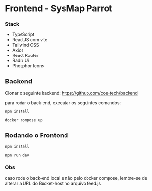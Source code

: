 # Frontend - SysMap Parrot

### Stack

- TypeScript
- ReactJS com vite
- Tailwind CSS
- Axios
- React Router
- Radix Ui
- Phosphor Icons


## Backend

Clonar o seguinte backend: https://github.com/coe-tech/backend


para rodar o back-end, executar os seguintes comandos:

```
npm install
```

```
docker compose up 
```

##  Rodando o Frontend

```
npm install
```

```
npm run dev
```

### Obs
caso rode o back-end local e não pelo docker compose, lembre-se de alterar a URL do Bucket-host no arquivo feed.js
